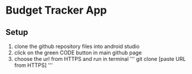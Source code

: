 # Budget Tracker App

## Setup
1. clone the github repository files into android studio
2. click on the green CODE button in main github page
3.  choose the url from HTTPS and run in terminal
'''
git clone [paste URL from HTTPS]
'''
